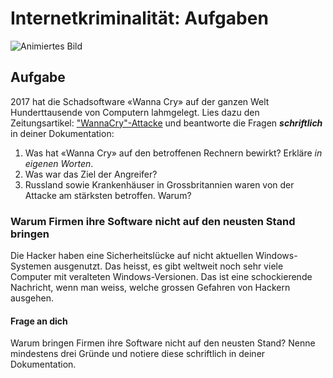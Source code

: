 # Internetkriminalität: Aufgaben

![Animiertes Bild](<../02 Internetkriminalität/Aufgaben/res/alert.gif>)

## Aufgabe

2017 hat die Schadsoftware «Wanna Cry» auf der ganzen Welt Hunderttausende von Computern lahmgelegt. Lies dazu den Zeitungsartikel: ["WannaCry"-Attacke](https://www.spiegel.de/netzwelt/web/wannacry-attacke-fakten-zum-globalen-cyber-angriff-a-1147523.html) und beantworte die Fragen _**schriftlich**_ in deiner Dokumentation:

1. Was hat «Wanna Cry» auf den betroffenen Rechnern bewirkt? Erkläre _in eigenen Worten_.
2. Was war das Ziel der Angreifer?
3. Russland sowie Krankenhäuser in Grossbritannien waren von der Attacke am stärksten betroffen. Warum?

### Warum Firmen ihre Software nicht auf den neusten Stand bringen

Die Hacker haben eine Sicherheitslücke auf nicht aktuellen Windows-Systemen ausgenutzt. Das heisst, es gibt weltweit noch sehr viele Computer mit veralteten Windows-Versionen. Das ist eine schockierende Nachricht, wenn man weiss, welche grossen Gefahren von Hackern ausgehen.

#### Frage an dich

Warum bringen Firmen ihre Software nicht auf den neusten Stand? Nenne mindestens drei Gründe und notiere diese schriftlich in deiner Dokumentation.
